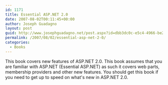 ```yaml
---
id: 1171
title: Essential ASP.NET 2.0
date: 2007-08-02T00:11:45+00:00
author: Joseph Guadagno
layout: post
guid: http://www.josephguadagno.net/post.aspx?id=dbb3dc0c-e5c4-4966-be21-1b7c19af2f73
permalink: /2007/08/02/essential-asp-net-2-0/
categories:
  - Books
---
```

This book covers new features of ASP.NET 2.0. This book assumes that you are familiar with ASP.NET (Essential ASP.NET) as such it covers web parts, membership providers and other new features. You should get this book if you need to get up to speed on what's new in ASP.NET 2.0.